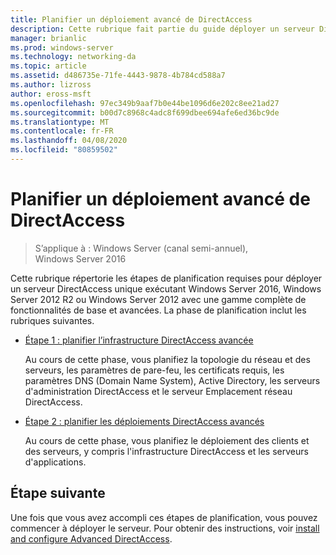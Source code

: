 ```yaml
---
title: Planifier un déploiement avancé de DirectAccess
description: Cette rubrique fait partie du guide déployer un serveur DirectAccess unique avec des paramètres avancés pour Windows Server 2016
manager: brianlic
ms.prod: windows-server
ms.technology: networking-da
ms.topic: article
ms.assetid: d486735e-71fe-4443-9878-4b784cd588a7
ms.author: lizross
author: eross-msft
ms.openlocfilehash: 97ec349b9aaf7b0e44be1096d6e202c8ee21ad27
ms.sourcegitcommit: b00d7c8968c4adc8f699dbee694afe6ed36bc9de
ms.translationtype: MT
ms.contentlocale: fr-FR
ms.lasthandoff: 04/08/2020
ms.locfileid: "80859502"
---
```

# <a name="plan-an-advanced-directaccess-deployment"></a>Planifier un déploiement avancé de DirectAccess

>S’applique à : Windows Server (canal semi-annuel), Windows Server 2016

Cette rubrique répertorie les étapes de planification requises pour déployer un serveur DirectAccess unique exécutant Windows Server 2016, Windows Server 2012 R2 ou Windows Server 2012 avec une gamme complète de fonctionnalités de base et avancées. La phase de planification inclut les rubriques suivantes.  
  
-   [Étape 1 : planifier l’infrastructure DirectAccess avancée](da-adv-plan-s1-infrastructure.md)  
  
    Au cours de cette phase, vous planifiez la topologie du réseau et des serveurs, les paramètres de pare-feu, les certificats requis, les paramètres DNS (Domain Name System), Active Directory, les serveurs d'administration DirectAccess et le serveur Emplacement réseau DirectAccess.  
  
-   [Étape 2 : planifier les déploiements DirectAccess avancés](da-adv-plan-s2-deployments.md)  
  
    Au cours de cette phase, vous planifiez le déploiement des clients et des serveurs, y compris l'infrastructure DirectAccess et les serveurs d'applications.  
  
## <a name="next-step"></a>Étape suivante  
Une fois que vous avez accompli ces étapes de planification, vous pouvez commencer à déployer le serveur. Pour obtenir des instructions, voir [install and configure Advanced DirectAccess](Install-and-Configure-Advanced-DirectAccess.md).  
  


